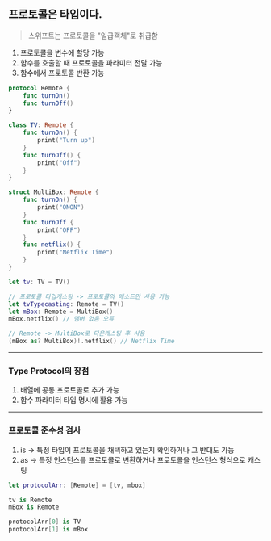 ## 프로토콜은 타입이다.
> 스위프트는 프로토콜을 "일급객체"로 취급함

1. 프로토콜을 변수에 할당 가능
2. 함수를 호출할 때 프로토콜을 파라미터 전달 가능
3. 함수에서 프로토콜 반환 가능

```swift
protocol Remote {
    func turnOn()
    func turnOff()
}

class TV: Remote {
    func turnOn() {
        print("Turn up")
    }
    func turnOff() {
        print("Off")
    }
}

struct MultiBox: Remote {
    func turnOn() {
        print("ONON")
    }
    func turnOff {
        print("OFF")
    }
    func netflix() {
        print("Netflix Time")
    }
}

let tv: TV = TV()

// 프로토콜 타입캐스팅 -> 프로토콜의 메소드만 사용 가능
let tvTypecasting: Remote = TV()
let mBox: Remote = MultiBox()
mBox.netflix() // 멤버 없음 오류

// Remote -> MultiBox로 다운캐스팅 후 사용
(mBox as? MultiBox)!.netflix() // Netflix Time
```
---
### Type Protocol의 장점
1. 배열에 공통 프로토콜로 추가 가능
2. 함수 파라미터 타입 명시에 활용 가능

---
### 프로토콜 준수성 검사
1. is -> 특정 타입이 프로토콜을 채택하고 있는지 확인하거나 그 반대도 가능
2. as -> 특정 인스턴스를 프로토콜로 변환하거나 프로토콜을 인스턴스 형식으로 캐스팅

```swift
let protocolArr: [Remote] = [tv, mbox]

tv is Remote
mBox is Remote

protocolArr[0] is TV
protocolArr[1] is mBox
```